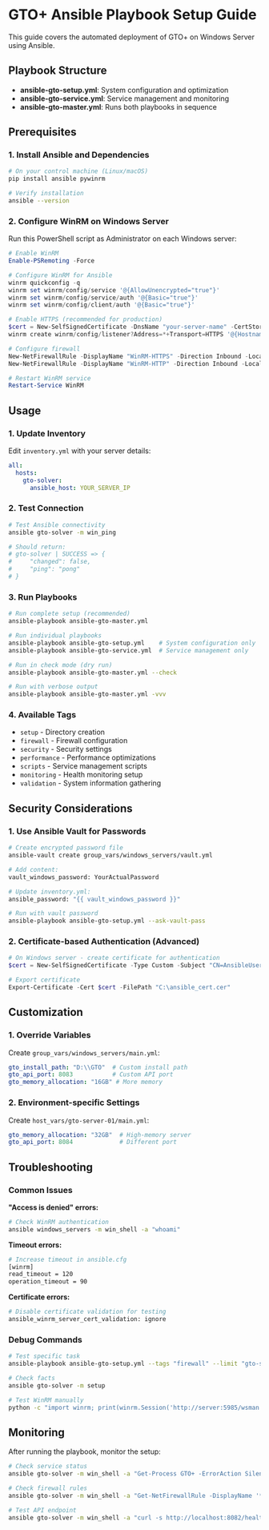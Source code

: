 # GTO+ Ansible Playbook Setup Guide

This guide covers the automated deployment of GTO+ on Windows Server using Ansible.

## Playbook Structure

- **ansible-gto-setup.yml**: System configuration and optimization
- **ansible-gto-service.yml**: Service management and monitoring
- **ansible-gto-master.yml**: Runs both playbooks in sequence

## Prerequisites

### 1. Install Ansible and Dependencies
```bash
# On your control machine (Linux/macOS)
pip install ansible pywinrm

# Verify installation
ansible --version
```

### 2. Configure WinRM on Windows Server
Run this PowerShell script as Administrator on each Windows server:

```powershell
# Enable WinRM
Enable-PSRemoting -Force

# Configure WinRM for Ansible
winrm quickconfig -q
winrm set winrm/config/service '@{AllowUnencrypted="true"}'
winrm set winrm/config/service/auth '@{Basic="true"}'
winrm set winrm/config/client/auth '@{Basic="true"}'

# Enable HTTPS (recommended for production)
$cert = New-SelfSignedCertificate -DnsName "your-server-name" -CertStoreLocation Cert:\LocalMachine\My
winrm create winrm/config/listener?Address=*+Transport=HTTPS '@{Hostname="your-server-name";CertificateThumbprint="' + $cert.Thumbprint + '"}'

# Configure firewall
New-NetFirewallRule -DisplayName "WinRM-HTTPS" -Direction Inbound -LocalPort 5986 -Protocol TCP -Action Allow
New-NetFirewallRule -DisplayName "WinRM-HTTP" -Direction Inbound -LocalPort 5985 -Protocol TCP -Action Allow

# Restart WinRM service
Restart-Service WinRM
```

## Usage

### 1. Update Inventory
Edit `inventory.yml` with your server details:
```yaml
all:
  hosts:
    gto-solver:
      ansible_host: YOUR_SERVER_IP
```

### 2. Test Connection
```bash
# Test Ansible connectivity
ansible gto-solver -m win_ping

# Should return:
# gto-solver | SUCCESS => {
#     "changed": false,
#     "ping": "pong"
# }
```

### 3. Run Playbooks
```bash
# Run complete setup (recommended)
ansible-playbook ansible-gto-master.yml

# Run individual playbooks
ansible-playbook ansible-gto-setup.yml    # System configuration only
ansible-playbook ansible-gto-service.yml  # Service management only

# Run in check mode (dry run)
ansible-playbook ansible-gto-master.yml --check

# Run with verbose output
ansible-playbook ansible-gto-master.yml -vvv
```

### 4. Available Tags
- `setup` - Directory creation
- `firewall` - Firewall configuration
- `security` - Security settings
- `performance` - Performance optimizations
- `scripts` - Service management scripts
- `monitoring` - Health monitoring setup
- `validation` - System information gathering

## Security Considerations

### 1. Use Ansible Vault for Passwords
```bash
# Create encrypted password file
ansible-vault create group_vars/windows_servers/vault.yml

# Add content:
vault_windows_password: YourActualPassword

# Update inventory.yml:
ansible_password: "{{ vault_windows_password }}"

# Run with vault password
ansible-playbook ansible-gto-setup.yml --ask-vault-pass
```

### 2. Certificate-based Authentication (Advanced)
```powershell
# On Windows server - create certificate for authentication
$cert = New-SelfSignedCertificate -Type Custom -Subject "CN=AnsibleUser" -TextExtension @("2.5.29.37={text}1.3.6.1.5.5.7.3.2","2.5.29.17={text}upn=ansible@yourdomain.com","2.5.29.19={text}false") -KeyUsage DigitalSignature,KeyEncipherment -KeyAlgorithm RSA -KeyLength 2048 -CertStoreLocation "Cert:\LocalMachine\My"

# Export certificate
Export-Certificate -Cert $cert -FilePath "C:\ansible_cert.cer"
```

## Customization

### 1. Override Variables
Create `group_vars/windows_servers/main.yml`:
```yaml
gto_install_path: "D:\\GTO"  # Custom install path
gto_api_port: 8083           # Custom API port
gto_memory_allocation: "16GB" # More memory
```

### 2. Environment-specific Settings
Create `host_vars/gto-server-01/main.yml`:
```yaml
gto_memory_allocation: "32GB"  # High-memory server
gto_api_port: 8084             # Different port
```

## Troubleshooting

### Common Issues

**"Access is denied" errors:**
```bash
# Check WinRM authentication
ansible windows_servers -m win_shell -a "whoami"
```

**Timeout errors:**
```bash
# Increase timeout in ansible.cfg
[winrm]
read_timeout = 120
operation_timeout = 90
```

**Certificate errors:**
```bash
# Disable certificate validation for testing
ansible_winrm_server_cert_validation: ignore
```

### Debug Commands
```bash
# Test specific task
ansible-playbook ansible-gto-setup.yml --tags "firewall" --limit "gto-server-01" -vvv

# Check facts
ansible gto-solver -m setup

# Test WinRM manually
python -c "import winrm; print(winrm.Session('http://server:5985/wsman', auth=('user', 'pass')).run_cmd('ipconfig'))"
```

## Monitoring

After running the playbook, monitor the setup:

```bash
# Check service status
ansible gto-solver -m win_shell -a "Get-Process GTO+ -ErrorAction SilentlyContinue"

# Check firewall rules
ansible gto-solver -m win_shell -a "Get-NetFirewallRule -DisplayName '*GTO*'"

# Test API endpoint
ansible gto-solver -m win_shell -a "curl -s http://localhost:8082/health"
```
